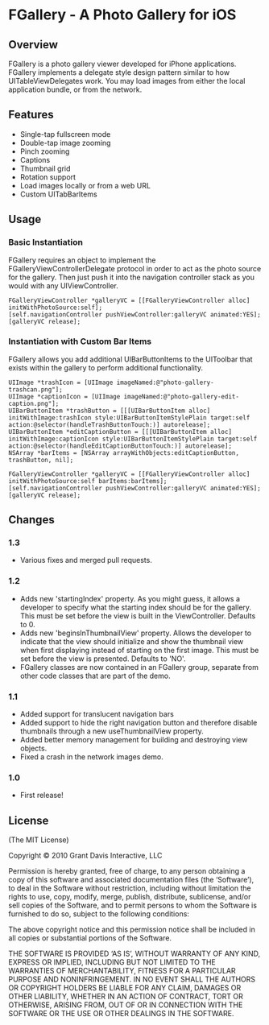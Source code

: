 # FGallery - A Photo Gallery for iOS
## Overview
FGallery is a photo gallery viewer developed for iPhone applications. FGallery implements a delegate style design pattern similar to how UITableViewDelegates work. You may load images from either the local application bundle, or from the network.

## Features
* Single-tap fullscreen mode
* Double-tap image zooming
* Pinch zooming
* Captions
* Thumbnail grid
* Rotation support
* Load images locally or from a web URL
* Custom UITabBarItems

## Usage
### Basic Instantiation
FGallery requires an object to implement the FGalleryViewControllerDelegate protocol in order to act as the photo source for the gallery. Then just push it into the navigation controller stack as you would with any UIViewController.

	FGalleryViewController *galleryVC = [[FGalleryViewController alloc] initWithPhotoSource:self];
	[self.navigationController pushViewController:galleryVC animated:YES];
	[galleryVC release];
	
### Instantiation with Custom Bar Items
FGallery allows you add additional UIBarButtonItems to the UIToolbar that exists within the gallery to perform additional functionality.

	UIImage *trashIcon = [UIImage imageNamed:@"photo-gallery-trashcan.png"];
	UIImage *captionIcon = [UIImage imageNamed:@"photo-gallery-edit-caption.png"];
	UIBarButtonItem *trashButton = [[[UIBarButtonItem alloc] initWithImage:trashIcon style:UIBarButtonItemStylePlain target:self action:@selector(handleTrashButtonTouch:)] autorelease];
	UIBarButtonItem *editCaptionButton = [[[UIBarButtonItem alloc] initWithImage:captionIcon style:UIBarButtonItemStylePlain target:self action:@selector(handleEditCaptionButtonTouch:)] autorelease];
	NSArray *barItems = [NSArray arrayWithObjects:editCaptionButton, trashButton, nil];

	FGalleryViewController *galleryVC = [[FGalleryViewController alloc] initWithPhotoSource:self barItems:barItems];
	[self.navigationController pushViewController:galleryVC animated:YES];
	[galleryVC release];



## Changes
### 1.3
* Various fixes and merged pull requests.

### 1.2
* Adds new 'startingIndex' property. As you might guess, it allows a developer to specify what the starting index should be for the gallery. This must be set before the view is built in the ViewController. Defaults to 0.
* Adds new 'beginsInThumbnailView' property. Allows the developer to indicate that the view should initialize and show the thumbnail view when first displaying instead of starting on the first image. This must be set before the view is presented. Defaults to 'NO'.
* FGallery classes are now contained in an FGallery group, separate from other code classes that are part of the demo. 


### 1.1
* Added support for translucent navigation bars
* Added support to hide the right navigation button and therefore disable thumbnails through a new useThumbnailView property.
* Added better memory management for building and destroying view objects.
* Fixed a crash in the network images demo.

### 1.0
* First release!

## License
(The MIT License)

Copyright © 2010 Grant Davis Interactive, LLC

Permission is hereby granted, free of charge, to any person obtaining a copy of this software and associated documentation files (the ‘Software’), to deal in the Software without restriction, including without limitation the rights to use, copy, modify, merge, publish, distribute, sublicense, and/or sell copies of the Software, and to permit persons to whom the Software is furnished to do so, subject to the following conditions:

The above copyright notice and this permission notice shall be included in all copies or substantial portions of the Software.

THE SOFTWARE IS PROVIDED ‘AS IS’, WITHOUT WARRANTY OF ANY KIND, EXPRESS OR IMPLIED, INCLUDING BUT NOT LIMITED TO THE WARRANTIES OF MERCHANTABILITY, FITNESS FOR A PARTICULAR PURPOSE AND NONINFRINGEMENT. IN NO EVENT SHALL THE AUTHORS OR COPYRIGHT HOLDERS BE LIABLE FOR ANY CLAIM, DAMAGES OR OTHER LIABILITY, WHETHER IN AN ACTION OF CONTRACT, TORT OR OTHERWISE, ARISING FROM, OUT OF OR IN CONNECTION WITH THE SOFTWARE OR THE USE OR OTHER DEALINGS IN THE SOFTWARE.